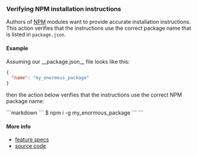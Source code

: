 ### Verifying NPM installation instructions

Authors of [NPM](https://www.npmjs.com) modules
want to provide accurate installation instructions.
This action verifies that the instructions use the correct package name
that is listed in `package.json`.


#### Example

<a class="tutorialRunner_createFile">
Assuming our __package.json__ file looks like this:

```json
{
  "name": "my_enormous_package"
}
```
</a>

then the action below verifies that the instructions use the correct NPM package name:

<a class="tutorialRunner_runMarkdownInTutrun">
```markdown
<a class="tutorialRunner_verifyNpmInstall">
`​``
$ npm i -g my_enormous_package
`​``
</a>
```
</a>


#### More info

- [feature specs](../../features/actions/built-in/verify-npm-install/verify-npm-install.feature)
- [source code](../../src/actions/built-in/verify-npm-install.ls)
